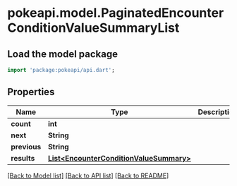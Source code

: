 # pokeapi.model.PaginatedEncounterConditionValueSummaryList

## Load the model package
```dart
import 'package:pokeapi/api.dart';
```

## Properties
Name | Type | Description | Notes
------------ | ------------- | ------------- | -------------
**count** | **int** |  | [optional] 
**next** | **String** |  | [optional] 
**previous** | **String** |  | [optional] 
**results** | [**List&lt;EncounterConditionValueSummary&gt;**](EncounterConditionValueSummary.md) |  | [optional] 

[[Back to Model list]](../README.md#documentation-for-models) [[Back to API list]](../README.md#documentation-for-api-endpoints) [[Back to README]](../README.md)


